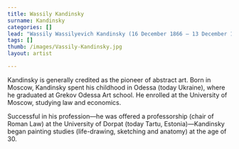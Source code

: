 ```yaml
---
title: Wassily Kandinsky
surname: Kandinsky
categories: []
lead: "Wassily Wassilyevich Kandinsky (16 December 1866 – 13 December 1944) was a Russian painter and art theorist."
tags: []
thumb: /images/Vassily-Kandinsky.jpg
layout: artist

---
```

Kandinsky is generally credited as the pioneer of abstract art. Born in Moscow, Kandinsky spent his childhood in Odessa (today Ukraine), where he graduated at Grekov Odessa Art school. He enrolled at the University of Moscow, studying law and economics. 

Successful in his profession—he was offered a professorship (chair of Roman Law) at the University of Dorpat (today Tartu, Estonia)—Kandinsky began painting studies (life-drawing, sketching and anatomy) at the age of 30.